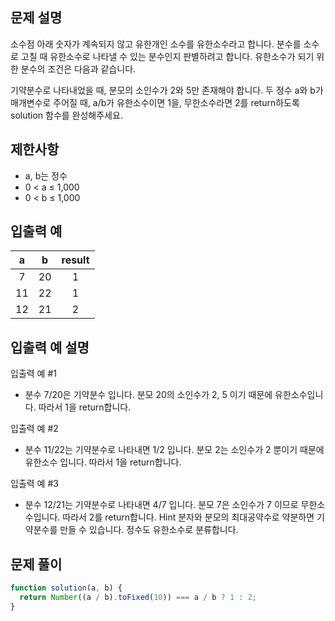 ## 문제 설명

소수점 아래 숫자가 계속되지 않고 유한개인 소수를 유한소수라고 합니다. 분수를 소수로 고칠 때 유한소수로 나타낼 수 있는 분수인지 판별하려고 합니다. 유한소수가 되기 위한 분수의 조건은 다음과 같습니다.

기약분수로 나타내었을 때, 분모의 소인수가 2와 5만 존재해야 합니다.
두 정수 a와 b가 매개변수로 주어질 때, a/b가 유한소수이면 1을, 무한소수라면 2를 return하도록 solution 함수를 완성해주세요.

## 제한사항

- a, b는 정수
- 0 < a ≤ 1,000
- 0 < b ≤ 1,000

## 입출력 예

|  a  |  b  | result |
| :-: | :-: | :----: |
|  7  | 20  |   1    |
| 11  | 22  |   1    |
| 12  | 21  |   2    |

## 입출력 예 설명

입출력 예 #1

- 분수 7/20은 기약분수 입니다. 분모 20의 소인수가 2, 5 이기 때문에 유한소수입니다. 따라서 1을 return합니다.

입출력 예 #2

- 분수 11/22는 기약분수로 나타내면 1/2 입니다. 분모 2는 소인수가 2 뿐이기 때문에 유한소수 입니다. 따라서 1을
  return합니다.

입출력 예 #3

- 분수 12/21는 기약분수로 나타내면 4/7 입니다. 분모 7은 소인수가 7 이므로 무한소수입니다. 따라서 2를 return합니다.
  Hint
  분자와 분모의 최대공약수로 약분하면 기약분수를 만들 수 있습니다.
  정수도 유한소수로 분류합니다.

## 문제 풀이

```js
function solution(a, b) {
  return Number((a / b).toFixed(10)) === a / b ? 1 : 2;
}
```
